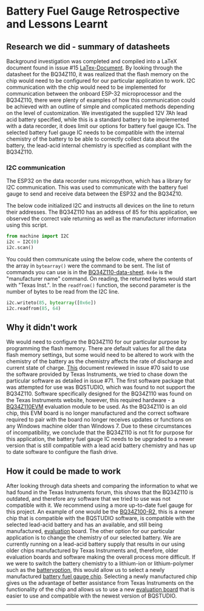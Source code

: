 # Battery Fuel Gauge Retrospective and Lessons Learnt

## Research we did - summary of datasheets

Background investigation was completed and compiled into a LaTeX document found in issue #15 [LaTex-Document](https://gitlab.ecs.vuw.ac.nz/course-work/engr301/2023/group3/data-recorder/uploads/ea0835b59d4042676c8adcc2486e9ccc/BQ34Z110_Battery_Fuel_Gauge_and_Alarm_Battery_12V_7Ah.pdf). By looking through the datasheet for the BQ34Z110, it was realized that the flash memory on the chip would need to be configured for our particular application to work. I2C communication with the chip would need to be implemented for communication between the onboard ESP-32 microprocessor and the BQ34Z110, there were plenty of examples of how this communication could be achieved with an outline of simple and complicated methods depending on the level of customization. We investigated the supplied 12V 7Ah lead acid battery specified, while this is a standard battery to be implemented with a data recorder, it does limit our options for battery fuel gauge ICs. The selected battery fuel gauge IC needs to be compatible with the internal chemistry of the battery to be able to correctly collect data about the battery, the lead-acid internal chemistry is specified as compliant with the BQ34Z110.

### I2C communication

The ESP32 on the data recorder runs micropython, which has a library for I2C communication. This was used to communicate with the battery fuel gauge to send and receive data between the ESP32 and the BQ34Z10.

The below code initialized I2C and instructs all devices on the line to return their addresses. The BQ34Z110 has an address of 85 for this application, we observed the correct vale returning as well as the manufacturer information using this script.

```python
from machine import I2C
i2c = I2C(0)
i2c.scan()
```

You could then communicate using the below code, where the contents of the array in `bytearray()` were the command to be sent. The list of commands you can use is in the [BQ34Z110-data-sheet](https://www.ti.com/lit/ds/symlink/bq34z110.pdf?ts=1685152355290&ref_url=https%253A%252F%252Fwww.ti.com%252Fproduct%252FBQ34Z110). `0x6e` is the "manufacturer name" command. On reading, the returned bytes would start with "Texas Inst.". In the `readfrom()` function, the second parameter is the number of bytes to be read from the I2C line.

```python
i2c.writeto(85, bytearray([0x6e])
i2c.readfrom(85, 64)
```

## Why it didn't work

We would need to configure the BQ34Z110 for our particular purpose by programming the flash memory. There are default values for all the data flash memory settings, but some would need to be altered to work with the chemistry of the battery as the chemistry affects the rate of discharge and current state of charge. [This](https://www.ti.com/lit/an/slua790/slua790.pdf?ts=1683050503158&ref_url=http%253A%252F%252Fti.com%252Fproduct%252FBQ34110) document reviewed in issue #70 said to use the software provided by Texas Instruments, we tried to chase down the particular software as detailed in issue #71. The first software package that was attempted for use was BQSTUDIO, which was found to not support the BQ34Z110. Software specifically designed for the BQ34Z110 was found on the Texas Instruments website, however, this required hardware - a [BQ34Z110EVM](https://www.digikey.co.nz/en/products/detail/texas-instruments/BQ34Z110EVM/4090776) evaluation module to be used. As the BQ34Z110 is an old chip, this EVM board is no longer manufactured and the correct software required to pair with the board no longer receives updates or functions on any Windows machine older than Windows 7. Due to these circumstances of incompatibility, we conclude that the BQ34Z110 is not fit for purpose for this application, the battery fuel gauge IC needs to be upgraded to a newer version that is still compatible with a lead acid battery chemistry and has up to date software to configure the flash drive.

## How it could be made to work

After looking through data sheets and comparing the information to what we had found in the Texas Instruments forum, this shows that the BQ34Z110 is outdated, and therefore any software that we tried to use was not compatible with it. We recommend using a more up-to-date fuel gauge for this project. An example of one would be the [BQ34Z100-R2](https://www.ti.com/lit/ds/symlink/bq34z100-r2.pdf?ts=1685424793452&ref_url=https%253A%252F%252Fwww.ti.com%252Fproduct%252Fja-jp%252FBQ34Z100-R2%253Futm_source%253Dgoogle%2526utm_medium%253Dcpc%2526utm_campaign%253Dapp-null-null-gpn_jp-cpc-pf-google-jp_cons%2526utm_content%253DBQ34Z100-R2%2526ds_k%253DBQ34Z100-R2%2526DCM%253Dyes%2526gclid%253DEAIaIQobChMIqdC9oaac_wIVEFhgCh24yQU3EAAYASAAEgJr__D_BwE%2526gclsrc%253Daw.ds), this is a newer chip that is compatible with the BQSTUDIO software, is compatible with the selected lead-acid battery and has an available, and still being manufactured, [evaluation](https://www.ti.com/tool/BQ34Z100EVM) board. The other option for our particular application is to change the chemistry of our selected battery. We are currently running on a lead-acid battery supply that results in our using older chips manufactured by Texas Instruments and, therefore, older evaluation boards and software making the overall process more difficult. If we were to switch the battery chemistry to a lithium-ion or lithium-polymer such as the [battery](https://www.jaycar.co.nz/12-8v-7ah-lithium-deep-cycle-battery/p/SB2210)[option](https://www.jaycar.co.nz/12-8v-7ah-lithium-deep-cycle-battery/p/SB2210), this would allow us to select a newly manufactured [battery fuel gauge chip](https://www.ti.com/lit/ds/symlink/bq28z620.pdf?ts=1685452445347&ref_url=https%253A%252F%252Fwww.ti.com%252Fpower-management%252Fbattery-management%252Fproducts.html). Selecting a newly manufactured chip gives us the advantage of better assistance from Texas Instruments on the functionality of the chip and allows us to use a new [evaluation board](https://www.ti.com/tool/BQ28Z620EVM-071) that is easier to use and compatible with the newest version of BQSTUDIO.

---
